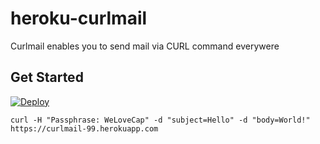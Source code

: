 # heroku-curlmail

Curlmail enables you to send mail via CURL command everywere

## Get Started

[![Deploy](https://www.herokucdn.com/deploy/button.svg)](https://heroku.com/deploy)

```
curl -H "Passphrase: WeLoveCap" -d "subject=Hello" -d "body=World!" https://curlmail-99.herokuapp.com 
```

